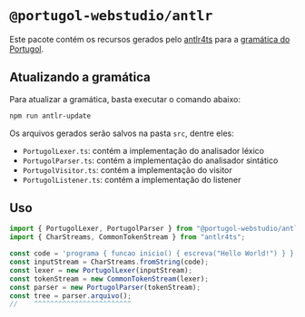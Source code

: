 # `@portugol-webstudio/antlr`

Este pacote contém os recursos gerados pelo [antlr4ts](https://github.com/tunnelvisionlabs/antlr4ts) para a [gramática do Portugol](https://github.com/UNIVALI-LITE/Portugol-Studio/blob/master/core/src/main/antlr/Portugol.g4).

## Atualizando a gramática

Para atualizar a gramática, basta executar o comando abaixo:

```sh
npm run antlr-update
```

Os arquivos gerados serão salvos na pasta `src`, dentre eles:

- `PortugolLexer.ts`: contém a implementação do analisador léxico
- `PortugolParser.ts`: contém a implementação do analisador sintático
- `PortugolVisitor.ts`: contém a implementação do visitor
- `PortugolListener.ts`: contém a implementação do listener

## Uso

```ts
import { PortugolLexer, PortugolParser } from "@portugol-webstudio/antlr";
import { CharStreams, CommonTokenStream } from "antlr4ts";

const code = 'programa { funcao inicio() { escreva("Hello World!") } }';
const inputStream = CharStreams.fromString(code);
const lexer = new PortugolLexer(inputStream);
const tokenStream = new CommonTokenStream(lexer);
const parser = new PortugolParser(tokenStream);
const tree = parser.arquivo();
//    ^^^^^^^^^^^^^^^^^^^^^^^^
```
